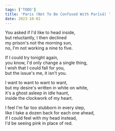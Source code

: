 ```yaml
---
tags: ['TODO']
title: 'Paris (Not To Be Confused With Parīsā) '
date: 2023-10-02
---
```


You asked if I'd like to head inside,  
but reluctantly, I then declined  
my prison's not the morning sun,  
no, I'm not working a nine to five.

If I could try tonight again,  
you know, I'd only change a single thing,  
I wish that I could fall for you,  
but the issue's me, it isn't you.

I want to want to want to want,  
but my desire's written in white on white,  
it's a ghost asleep in idle haunt,  
inside the clockwork of my heart.

I feel I'm far too stubborn in every step,  
like I take a dozen back for each one ahead,  
if I could feel with my head instead,  
I'd be seeing pink in place of red.
